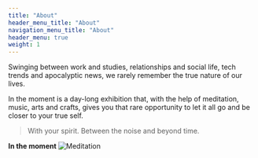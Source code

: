 ```yaml
---
title: "About"
header_menu_title: "About"
navigation_menu_title: "About"
header_menu: true
weight: 1
---
```


Swinging between work and studies, relationships and social life, tech trends and apocalyptic news,
we rarely remember the true nature of our lives.

In the moment is a day-long exhibition that, with the help of meditation, music, arts and crafts,
gives you that rare opportunity to let it all go and be closer to your true self.

> With your spirit. Between the noise and beyond time.

**In the moment**
![Meditation](images/col-1.png)
